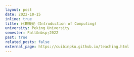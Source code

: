 ```yaml
---
layout: post
date: 2022-10-15
inline: true
title: 计算概论（Introduction of Computing)
university: Peking University
semester: Fall&nbsp;2022
past: true
related_posts: false
external_page: https://cuibinpku.github.io/teaching.html
---
```

